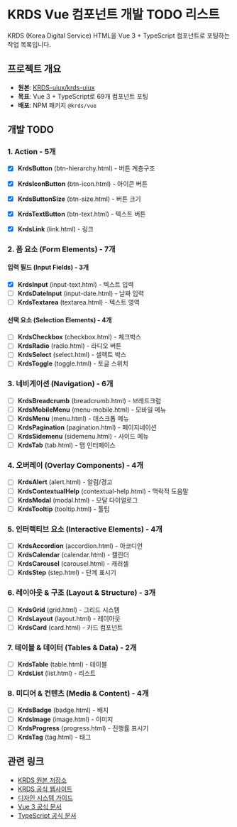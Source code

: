 # KRDS Vue 컴포넌트 개발 TODO 리스트

KRDS (Korea Digital Service) HTML을 Vue 3 + TypeScript 컴포넌트로 포팅하는 작업 목록입니다.

## 프로젝트 개요

- **원본**: [KRDS-uiux/krds-uiux](https://github.com/KRDS-uiux/krds-uiux)
- **목표**: Vue 3 + TypeScript로 69개 컴포넌트 포팅
- **배포**: NPM 패키지 `@krds/vue`

## 개발 TODO

### 1. Action - 5개
- [x] **KrdsButton** (btn-hierarchy.html) - 버튼 계층구조
- [x] **KrdsIconButton** (btn-icon.html) - 아이콘 버튼  
- [x] **KrdsButtonSize** (btn-size.html) - 버튼 크기
- [x] **KrdsTextButton** (btn-text.html) - 텍스트 버튼

- [x] **KrdsLink** (link.html) - 링크

### 2. 폼 요소 (Form Elements) - 7개

#### 입력 필드 (Input Fields) - 3개
- [x] **KrdsInput** (input-text.html) - 텍스트 입력
- [ ] **KrdsDateInput** (input-date.html) - 날짜 입력
- [ ] **KrdsTextarea** (textarea.html) - 텍스트 영역

#### 선택 요소 (Selection Elements) - 4개
- [ ] **KrdsCheckbox** (checkbox.html) - 체크박스
- [ ] **KrdsRadio** (radio.html) - 라디오 버튼
- [ ] **KrdsSelect** (select.html) - 셀렉트 박스
- [ ] **KrdsToggle** (toggle.html) - 토글 스위치

### 3. 네비게이션 (Navigation) - 6개
- [ ] **KrdsBreadcrumb** (breadcrumb.html) - 브레드크럼
- [ ] **KrdsMobileMenu** (menu-mobile.html) - 모바일 메뉴
- [ ] **KrdsMenu** (menu.html) - 데스크톱 메뉴
- [ ] **KrdsPagination** (pagination.html) - 페이지네이션
- [ ] **KrdsSidemenu** (sidemenu.html) - 사이드 메뉴
- [ ] **KrdsTab** (tab.html) - 탭 인터페이스

### 4. 오버레이 (Overlay Components) - 4개
- [ ] **KrdsAlert** (alert.html) - 알림/경고
- [ ] **KrdsContextualHelp** (contextual-help.html) - 맥락적 도움말
- [ ] **KrdsModal** (modal.html) - 모달 다이얼로그
- [ ] **KrdsTooltip** (tooltip.html) - 툴팁

### 5. 인터랙티브 요소 (Interactive Elements) - 4개
- [ ] **KrdsAccordion** (accordion.html) - 아코디언
- [ ] **KrdsCalendar** (calendar.html) - 캘린더
- [ ] **KrdsCarousel** (carousel.html) - 캐러셀
- [ ] **KrdsStep** (step.html) - 단계 표시기

### 6. 레이아웃 & 구조 (Layout & Structure) - 3개
- [ ] **KrdsGrid** (grid.html) - 그리드 시스템
- [ ] **KrdsLayout** (layout.html) - 레이아웃
- [ ] **KrdsCard** (card.html) - 카드 컴포넌트

### 7. 테이블 & 데이터 (Tables & Data) - 2개
- [ ] **KrdsTable** (table.html) - 테이블
- [ ] **KrdsList** (list.html) - 리스트

### 8. 미디어 & 컨텐츠 (Media & Content) - 4개
- [ ] **KrdsBadge** (badge.html) - 배지
- [ ] **KrdsImage** (image.html) - 이미지
- [ ] **KrdsProgress** (progress.html) - 진행률 표시기
- [ ] **KrdsTag** (tag.html) - 태그

## 관련 링크

- [KRDS 원본 저장소](https://github.com/KRDS-uiux/krds-uiux)
- [KRDS 공식 웹사이트](https://www.krds.go.kr/)
- [디자인 시스템 가이드](https://www.krds.go.kr/html/site/index.html)
- [Vue 3 공식 문서](https://vuejs.org/)
- [TypeScript 공식 문서](https://www.typescriptlang.org/)
